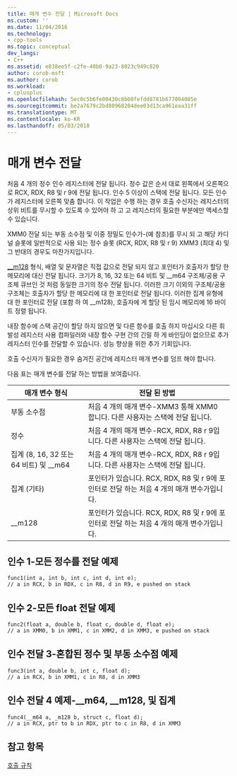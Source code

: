 ```yaml
---
title: 매개 변수 전달 | Microsoft Docs
ms.custom: ''
ms.date: 11/04/2016
ms.technology:
- cpp-tools
ms.topic: conceptual
dev_langs:
- C++
ms.assetid: e838ee5f-c2fe-40b0-9a23-8023c949c820
author: corob-msft
ms.author: corob
ms.workload:
- cplusplus
ms.openlocfilehash: 5ec0c5b6fe00430c8b08fefdd8781b677004085e
ms.sourcegitcommit: be2a7679c2bd80968204dee03d13ca961eaa31ff
ms.translationtype: MT
ms.contentlocale: ko-KR
ms.lasthandoff: 05/03/2018
---
```

# <a name="parameter-passing"></a>매개 변수 전달
처음 4 개의 정수 인수 레지스터에 전달 됩니다. 정수 값은 순서 대로 왼쪽에서 오른쪽으로 RCX, RDX, R8 및 r 9에 전달 됩니다. 인수 5 이상이 스택에 전달 됩니다. 모든 인수가 레지스터에 오른쪽 맞춤 합니다. 이 작업은 수행 하는 경우 호출 수신자는 레지스터의 상위 비트를 무시할 수 있도록 수 있어야 하 고 고 레지스터의 필요한 부분에만 액세스할 수 있습니다.  
  
 XMM0 전달 되는 부동 소수점 및 이중 정밀도 인수가-(예 참조)를 무시 되 고 해당 카디널 슬롯에 일반적으로 사용 되는 정수 슬롯 (RCX, RDX, R8 및 r 9) XMM3 (최대 4) 및 그 반대의 경우도 마찬가지입니다.  
  
 [__m128](../cpp/m128.md) 형식, 배열 및 문자열은 직접 값으로 전달 되지 않고 포인터가 호출자가 할당 한 메모리에 대신 전달 됩니다. 크기가 8, 16, 32 또는 64 비트 및 __m64 구조체/공용 구조체 큐브인 것 처럼 동일한 크기의 정수 전달 됩니다. 이러한 크기 이외의 구조체/공용 구조체는 호출자가 할당 한 메모리에 대 한 포인터로 전달 됩니다. 이러한 집계 유형에 대 한 포인터로 전달 (포함 하 여 \__m128), 호출자에 게 할당 된 임시 메모리에 16 바이트 정렬 됩니다.  
  
 내장 함수에 스택 공간이 할당 하지 않으면 및 다른 함수를 호출 하지 마십시오 다른 휘발성 레지스터 사용 컴파일러와 내장 함수 구현 간의 긴밀 하 게 바인딩이 없으므로 추가 레지스터 인수를 전달할 수 있습니다. 성능 향상을 위한 추가 기회입니다.  
  
 호출 수신자가 필요한 경우 숨겨진 공간에 레지스터 매개 변수를 덤프 해야 합니다.  
  
 다음 표는 매개 변수를 전달 하는 방법을 보여줍니다.  
  
|매개 변수 형식|전달 된 방법|  
|--------------------|----------------|  
|부동 소수점|처음 4 개의 매개 변수-XMM3 통해 XMM0 합니다. 다른 사용자는 스택에 전달 됩니다.|  
|정수|처음 4 개의 매개 변수-RCX, RDX, R8 r 9입니다. 다른 사용자는 스택에 전달 됩니다.|  
|집계 (8, 16, 32 또는 64 비트) 및 __m64|처음 4 개의 매개 변수-RCX, RDX, R8 r 9입니다. 다른 사용자는 스택에 전달 됩니다.|  
|집계 (기타)|포인터가 있습니다. RCX, RDX, R8 및 r 9에 포인터로 전달 하는 처음 4 개의 매개 변수가입니다.|  
|__m128|포인터가 있습니다. RCX, RDX, R8 및 r 9에 포인터로 전달 하는 처음 4 개의 매개 변수가입니다.|  
  
## <a name="example-of-argument-passing-1---all-integers"></a>인수 1-모든 정수를 전달 예제  
  
```  
func1(int a, int b, int c, int d, int e);    
// a in RCX, b in RDX, c in R8, d in R9, e pushed on stack  
```  
  
## <a name="example-of-argument-passing-2---all-floats"></a>인수 2-모든 float 전달 예제  
  
```  
func2(float a, double b, float c, double d, float e);    
// a in XMM0, b in XMM1, c in XMM2, d in XMM3, e pushed on stack  
```  
  
## <a name="example-of-argument-passing-3---mixed-ints-and-floats"></a>인수 전달 3-혼합된 정수 및 부동 소수점 예제  
  
```  
func3(int a, double b, int c, float d);    
// a in RCX, b in XMM1, c in R8, d in XMM3  
```  
  
## <a name="example-of-argument-passing-4--m64-m128-and-aggregates"></a>인수 전달 4 예제-__m64, \__m128, 및 집계  
  
```  
func4(__m64 a, _m128 b, struct c, float d);  
// a in RCX, ptr to b in RDX, ptr to c in R8, d in XMM3  
```  
  
## <a name="see-also"></a>참고 항목  
 [호출 규칙](../build/calling-convention.md)